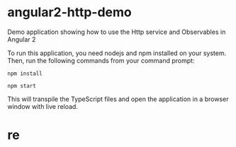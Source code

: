 # angular2-http-demo
Demo application showing how to use the Http service and Observables in Angular 2

To run this application, you need nodejs and npm installed on your system. Then, run the following commands from your command prompt:

`npm install`

`npm start`

This will transpile the TypeScript files and open the application in a browser window with live reload.
# re
